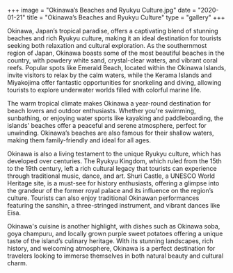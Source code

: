 +++
image = "Okinawa’s Beaches and Ryukyu Culture.jpg"
date = "2020-01-21"
title = "Okinawa’s Beaches and Ryukyu Culture"
type = "gallery"
+++

Okinawa, Japan’s tropical paradise, offers a captivating blend of stunning beaches and rich Ryukyu culture, making it an ideal destination for tourists seeking both relaxation and cultural exploration. As the southernmost region of Japan, Okinawa boasts some of the most beautiful beaches in the country, with powdery white sand, crystal-clear waters, and vibrant coral reefs. Popular spots like Emerald Beach, located within the Okinawa Islands, invite visitors to relax by the calm waters, while the Kerama Islands and Miyakojima offer fantastic opportunities for snorkeling and diving, allowing tourists to explore underwater worlds filled with colorful marine life.

The warm tropical climate makes Okinawa a year-round destination for beach lovers and outdoor enthusiasts. Whether you're swimming, sunbathing, or enjoying water sports like kayaking and paddleboarding, the islands' beaches offer a peaceful and serene atmosphere, perfect for unwinding. Okinawa’s beaches are also famous for their shallow waters, making them family-friendly and ideal for all ages.

Okinawa is also a living testament to the unique Ryukyu culture, which has developed over centuries. The Ryukyu Kingdom, which ruled from the 15th to the 19th century, left a rich cultural legacy that tourists can experience through traditional music, dance, and art. Shuri Castle, a UNESCO World Heritage site, is a must-see for history enthusiasts, offering a glimpse into the grandeur of the former royal palace and its influence on the region’s culture. Tourists can also enjoy traditional Okinawan performances featuring the sanshin, a three-stringed instrument, and vibrant dances like Eisa.

Okinawa's cuisine is another highlight, with dishes such as Okinawa soba, goya champuru, and locally grown purple sweet potatoes offering a unique taste of the island’s culinary heritage. With its stunning landscapes, rich history, and welcoming atmosphere, Okinawa is a perfect destination for travelers looking to immerse themselves in both natural beauty and cultural charm.